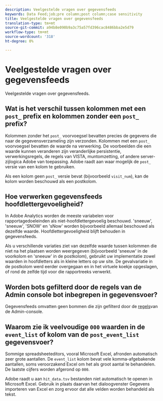 ```yaml
---
description: Veelgestelde vragen over gegevensfeeds
keywords: Data Feed;job;pre column;post column;case sensitivity
title: Veelgestelde vragen over gegevensfeeds
translation-type: tm+mt
source-git-commit: a94b8e090b9a3c75a57fd396cac8486bba2e5d79
workflow-type: tm+mt
source-wordcount: '318'
ht-degree: 0%

---
```



# Veelgestelde vragen over gegevensfeeds

Veelgestelde vragen over gegevensfeeds.

## Wat is het verschil tussen kolommen met een `post_` prefix en kolommen zonder een `post_` prefix?

Kolommen zonder het `post_` voorvoegsel bevatten precies de gegevens die naar de gegevensverzameling zijn verzonden. Kolommen met een `post_` voorvoegsel bevatten de waarde na verwerking. De voorbeelden die een waarde kunnen veranderen zijn veranderlijke persistentie, verwerkingsregels, de regels van VISTA, muntomzetting, of andere server-zijlogica Adobe van toepassing. Adobe raadt aan waar mogelijk de `post_` versie van een kolom te gebruiken.

Als een kolom geen `post_` versie bevat (bijvoorbeeld `visit_num`), kan de kolom worden beschouwd als een postkolom.

## Hoe verwerken gegevensfeeds hoofdlettergevoeligheid?

In Adobe Analytics worden de meeste variabelen voor rapportagedoeleinden als niet-hoofdlettergevoelig beschouwd. &#39;sneeuw&#39;, &#39;sneeuw&#39;, &#39;SNOW&#39; en &#39;sNow&#39; worden bijvoorbeeld allemaal beschouwd als dezelfde waarde. Hoofdlettergevoeligheid blijft behouden in gegevensfeeds.

Als u verschillende variaties ziet van dezelfde waarde tussen kolommen die niet na het plaatsen worden weergegeven (bijvoorbeeld &#39;sneeuw&#39; in de voorkolom en &#39;sneeuw&#39; in de postkolom), gebruikt uw implementatie zowel waarden in hoofdletters als in kleine letters op uw site. De gevalvariatie in de postkolom werd eerder overgegaan en in het virtuele koekje opgeslagen, of rond de zelfde tijd voor die rapportreeks verwerkt.

## Worden bots gefilterd door de regels van de Admin console bot inbegrepen in gegevensvoer?

Gegevensfeeds omvatten geen bommen die zijn gefilterd door de [regels](https://docs.adobe.com/content/help/en/analytics/admin/admin-tools/bot-removal/bot-removal.html)van de Admin-console.

## Waarom zie ik veelvoudige `000` waarden in de `event_list` of kolom van de `post_event_list` gegevensvoer?

Sommige spreadsheeteditors, vooral Microsoft Excel, afronden automatisch zeer grote aantallen. De `event_list` kolom bevat vele komma-afgebakende aantallen, soms veroorzakend Excel om het als groot aantal te behandelen. De laatste cijfers worden afgerond op `000`.

Adobe raadt u aan `hit_data.tsv` bestanden niet automatisch te openen in Microsoft Excel. Gebruik in plaats daarvan het dialoogvenster Gegevens importeren van Excel en zorg ervoor dat alle velden worden behandeld als tekst.
